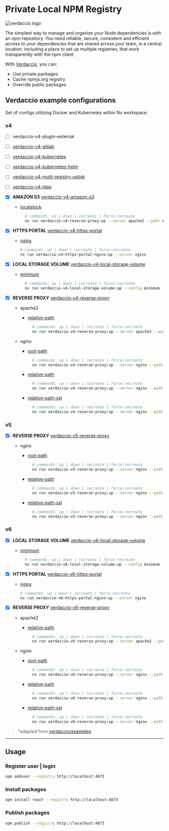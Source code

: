 # Private Local NPM Registry

![verdaccio logo](https://cdn.verdaccio.dev/readme/verdaccio@2x.png)

The simplest way to manage and organize your Node dependencies is with an npm repository. You need reliable, secure, consistent and efficient access to your dependencies that are shared across your team, in a central location. Including a place to set up multiple registries, that work transparently with the npm client.

With [Verdaccio](https://verdaccio.org/), you can:

- Use private packages
- Cache npmjs.org registry
- Override public packages

## Verdaccio example configurations

Set of configs utilizing Docker and Kubernetes within Nx workspace.

### v4

- [ ] verdaccio-v4-plugin-external

- [ ] [verdaccio-v4-gitlab](libs/verdaccio/v4/gitlab/src/lib/README.md)

- [ ] [verdaccio-v4-kubernetes](libs/verdaccio/v4/kubernetes/src/lib/README.md)

- [ ] [verdaccio-v4-kubernetes-helm](libs/verdaccio/v4/kubernetes-helm/src/lib/README.md)

- [ ] [verdaccio-v4-multi-registry-uplink](libs/verdaccio/v4/multi-registry-uplink/src/lib/README.md)

- [ ] [verdaccio-v4-ldap](libs/verdaccio/v4/ldap/src/lib/README.md)

- [x] __AMAZON S3__ [verdaccio-v4-amazon-s3](libs/verdaccio/v4/amazon-s3/project.json)

  - [localstock](libs/verdaccio/v4/amazon-s3/src/localstock/README.md)

    ```bash
      # commands: up | down | recreate | force-recreate  
      nx run verdaccio-v4-reverse-proxy:up --server apache2 --path relative-path
    ```

- [x] __HTTPS PORTAL__ [verdaccio-v4-https-portal](libs/verdaccio/v4/https-portal/project.json)

  - [nginx](libs/verdaccio/v4/https-portal/src/lib/nginx/README.md)

    ```bash
    # commands: up | down | recreate | force-recreate      
    nx run verdaccio-v4-https-portal-nginx:up --server nginx
    ```

- [x] __LOCAL STORAGE VOLUME__ [verdaccio-v4-local-storage-volume](libs/verdaccio/v4/local-storage-volume/project.json)

  - [minimum](libs/verdaccio/v4/local-storage-volume/src/minimum/README.md)

      ```bash
        # commands: up | down | recreate | force-recreate  
        nx run verdaccio-v4-local-storage-volume:up --config minimum
      ```

- [x] __REVERSE PROXY__ [verdaccio-v4-reverse-proxy](libs/verdaccio/v4/reverse-proxy/project.json)

  - apache2

    - [relative-path](libs/verdaccio/v4/reverse-proxy/src/lib/apache2/relative-path-ssl/README.md)

      ```bash
        # commands: up | down | recreate | force-recreate  
        nx run verdaccio-v4-reverse-proxy:up --server apache2 --path relative-path
      ```

  - nginx

    - [root-path](libs/verdaccio/v4/reverse-proxy/src/lib/nginx/root-path/README.md)

      ```bash
        # commands: up | down | recreate | force-recreate  
        nx run verdaccio-v4-reverse-proxy:up --server nginx --path root-path
      ```

    - [relative-path](libs/verdaccio/v4/reverse-proxy/src/lib/nginx/relative-path/README.md)

      ```bash
        # commands: up | down | recreate | force-recreate  
        nx run verdaccio-v4-reverse-proxy:up --server nginx --path relative-path
      ```

    - [relative-path-ssl](libs/verdaccio/v4/reverse-proxy/src/lib/nginx/relative-path-ssl/README.md)

      ```bash
        # commands: up | down | recreate | force-recreate  
        nx run verdaccio-v4-reverse-proxy:up --server nginx --path relative-path-ssl
      ```

### v5

- [x] __REVERSE PROXY__ [verdaccio-v5-reverse-proxy](libs/verdaccio/v5/reverse-proxy/project.json)

  - nginx

    - [root-path](libs/verdaccio/v5/reverse-proxy/src/lib/nginx/root-path/README.md)

      ```bash
        # commands: up | down | recreate | force-recreate  
        nx run verdaccio-v5-reverse-proxy:up --server nginx --path root-path
      ```

    - [relative-path](libs/verdaccio/v5/reverse-proxy/src/lib/nginx/relative-path/README.md)

      ```bash
        # commands: up | down | recreate | force-recreate  
        nx run verdaccio-v5-reverse-proxy:up --server nginx --path relative-path
      ```

    - [relative-path-ssl](libs/verdaccio/v5/reverse-proxy/src/lib/nginx/relative-path-ssl/README.md)

      ```bash
        # commands: up | down | recreate | force-recreate  
        nx run verdaccio-v5-reverse-proxy:up --server nginx --path relative-path-ssl
      ```

### v6

- [x] __LOCAL STORAGE VOLUME__ [verdaccio-v6-local-storage-volume](libs/verdaccio/v6/local-storage-volume/project.json)

  - [minimum](libs/verdaccio/v6/local-storage-volume/src/minimum/README.md)

      ```bash
        # commands: up | down | recreate | force-recreate  
        nx run verdaccio-v6-local-storage-volume:up --config minimum
      ```

- [x] __HTTPS PORTAL__ [verdaccio-v6-https-portal](libs/verdaccio/v6/https-portal/project.json)

  - [nginx](libs/verdaccio/v6/https-portal/src/lib/nginx/README.md)
  
    ```bash
    # commands: up | down | recreate | force-recreate  
    nx run verdaccio-v6-https-portal-nginx:up --server nginx
    ```

- [x] __REVERSE PROXY__ [verdaccio-v6-reverse-proxy](libs/verdaccio/v6/reverse-proxy/project.json)

  - apache2

    - [relative-path](libs/verdaccio/v6/reverse-proxy/src/lib/apache2/relative-path-ssl/README.md)

      ```bash
        # commands: up | down | recreate | force-recreate  
        nx run verdaccio-v6-reverse-proxy:up --server apache2 --path relative-path
      ```

  - nginx

    - [root-path](libs/verdaccio/v6/reverse-proxy/src/lib/nginx/root-path/README.md)

      ```bash
        # commands: up | down | recreate | force-recreate  
        nx run verdaccio-v6-reverse-proxy:up --server nginx --path root-path
      ```

    - [relative-path](libs/verdaccio/v6/reverse-proxy/src/lib/nginx/relative-path/README.md)

      ```bash
        # commands: up | down | recreate | force-recreate  
        nx run verdaccio-v6-reverse-proxy:up --server nginx --path relative-path
      ```

    - [relative-path-ssl](libs/verdaccio/v6/reverse-proxy/src/lib/nginx/relative-path-ssl/README.md)

      ```bash
        # commands: up | down | recreate | force-recreate  
        nx run verdaccio-v6-reverse-proxy:up --server nginx --path relative-path-ssl
      ```

> *adapted from [verdaccio/examples](https://github.com/verdaccio/verdaccio/tree/master/docker-examples)

---

## Usage

### Register user | login

```bash
npm adduser --registry http://localhost:4873
```

### Install packages

```bash
npm install react --registry http://localhost:4873
```

### Publish packages

```bash
npm publish --registry http://localhost:4873
```
